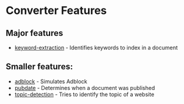 # Converter Features

## Major features

* [keyword-extraction](keyword-extraction/) - Identifies keywords to index in a document

## Smaller features:

* [adblock](adblock/) - Simulates Adblock
* [pubdate](pubdate/) - Determines when a document was published
* [topic-detection](topic-detection/) - Tries to identify the topic of a website
